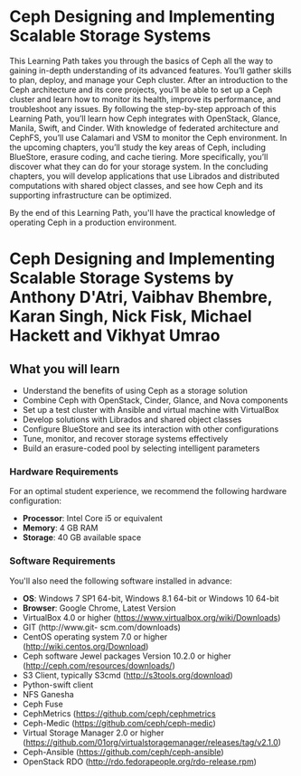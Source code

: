 # Ceph Designing and Implementing Scalable Storage Systems
This Learning Path takes you through the basics of Ceph all the way to gaining in-depth understanding of its advanced features. You’ll gather skills to plan, deploy, and manage your Ceph cluster. After an introduction to the Ceph architecture and its core projects, you’ll be able to set up a Ceph cluster and learn how to monitor its health, improve its performance, and troubleshoot any issues. By following the step-by-step approach of this Learning Path, you’ll learn how Ceph integrates with OpenStack, Glance, Manila, Swift, and Cinder. With knowledge of federated architecture and CephFS, you’ll use Calamari and VSM to monitor the Ceph environment. In the upcoming chapters, you’ll study the key areas of Ceph, including BlueStore, erasure coding, and cache tiering. More specifically, you’ll discover what they can do for your storage system. In the concluding chapters, you will develop applications that use Librados and distributed computations with shared object classes, and see how Ceph and its supporting infrastructure can be optimized. 

By the end of this Learning Path, you'll have the practical knowledge of operating Ceph in a production environment.
<br>
# Ceph Designing and Implementing Scalable Storage Systems by **Anthony D'Atri, Vaibhav Bhembre, Karan Singh, Nick Fisk, Michael Hackett and Vikhyat Umrao**

## What you will learn
* Understand the benefits of using Ceph as a storage solution
* Combine Ceph with OpenStack, Cinder, Glance, and Nova components
* Set up a test cluster with Ansible and virtual machine with VirtualBox
* Develop solutions with Librados and shared object classes
* Configure BlueStore and see its interaction with other configurations
* Tune, monitor, and recover storage systems effectively
* Build an erasure-coded pool by selecting intelligent parameters

### Hardware Requirements
For an optimal student experience, we recommend the following hardware configuration:
* **Processor**: Intel Core i5 or equivalent
* **Memory**: 4 GB RAM
* **Storage**: 40 GB available space

### Software Requirements
You'll also need the following software installed in advance:
* **OS**: Windows 7 SP1 64-bit, Windows 8.1 64-bit or Windows 10 64-bit
* **Browser**: Google Chrome, Latest Version
* VirtualBox 4.0 or higher (https://www.virtualbox.org/wiki/Downloads)
* GIT (http://www.git- scm.com/downloads)
* CentOS operating system 7.0 or higher (http://wiki.centos.org/Download)
* Ceph software Jewel packages Version 10.2.0 or higher (http://ceph.com/resources/downloads/)
* S3 Client, typically S3cmd (http://s3tools.org/download)
* Python-swift client
* NFS Ganesha
* Ceph Fuse
* CephMetrics (https://github.com/ceph/cephmetrics
* Ceph-Medic (https://github.com/ceph/ceph-medic)
* Virtual Storage Manager 2.0 or higher (https://github.com/01org/virtualstoragemanager/releases/tag/v2.1.0)
* Ceph-Ansible (https://github.com/ceph/ceph-ansible)
* OpenStack RDO (http://rdo.fedorapeople.org/rdo-release.rpm)


